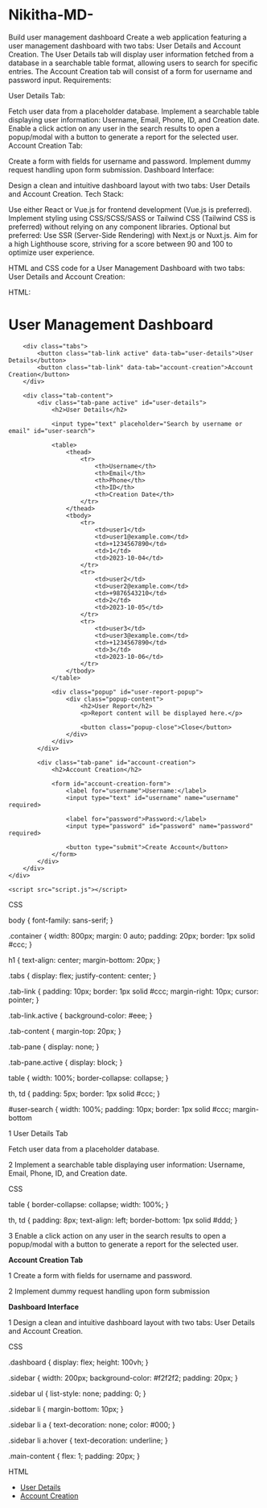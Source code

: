 # Nikitha-MD-
Build user management dashboard 
Create a web application featuring a user management dashboard with two tabs: User Details and Account Creation. The User Details tab will display user information fetched from a database in a searchable table format, allowing users to search for specific entries. The Account Creation tab will consist of a form for username and password input.
Requirements:

User Details Tab:

Fetch user data from a placeholder database.
Implement a searchable table displaying user information: Username, Email, Phone, ID, and Creation date.
Enable a click action on any user in the search results to open a popup/modal with a button to generate a report for the selected user.
Account Creation Tab:

Create a form with fields for username and password.
Implement dummy request handling upon form submission.
Dashboard Interface:

Design a clean and intuitive dashboard layout with two tabs: User Details and Account Creation.
Tech Stack:

Use either React or Vue.js for frontend development (Vue.js is preferred).
Implement styling using CSS/SCSS/SASS or Tailwind CSS (Tailwind CSS is preferred) without relying on any component libraries.
Optional but preferred: Use SSR (Server-Side Rendering) with Next.js or Nuxt.js.
Aim for a high Lighthouse score, striving for a score between 90 and 100 to optimize user experience.

HTML and CSS code for a User Management Dashboard with two tabs: User Details and Account Creation:

HTML:
<!DOCTYPE html>
<html lang="en">
<head>
    <meta charset="UTF-8">
    <meta name="viewport" content="width=device-width, initial-scale=1.0">
    <title>User Management Dashboard</title>
    <link rel="stylesheet" href="style.css">
</head>
<body>
    <div class="container">
        <h1>User Management Dashboard</h1>

        <div class="tabs">
            <button class="tab-link active" data-tab="user-details">User Details</button>
            <button class="tab-link" data-tab="account-creation">Account Creation</button>
        </div>

        <div class="tab-content">
            <div class="tab-pane active" id="user-details">
                <h2>User Details</h2>

                <input type="text" placeholder="Search by username or email" id="user-search">

                <table>
                    <thead>
                        <tr>
                            <th>Username</th>
                            <th>Email</th>
                            <th>Phone</th>
                            <th>ID</th>
                            <th>Creation Date</th>
                        </tr>
                    </thead>
                    <tbody>
                        <tr>
                            <td>user1</td>
                            <td>user1@example.com</td>
                            <td>+1234567890</td>
                            <td>1</td>
                            <td>2023-10-04</td>
                        </tr>
                        <tr>
                            <td>user2</td>
                            <td>user2@example.com</td>
                            <td>+9876543210</td>
                            <td>2</td>
                            <td>2023-10-05</td>
                        </tr>
                        <tr>
                            <td>user3</td>
                            <td>user3@example.com</td>
                            <td>+1234567890</td>
                            <td>3</td>
                            <td>2023-10-06</td>
                        </tr>
                    </tbody>
                </table>

                <div class="popup" id="user-report-popup">
                    <div class="popup-content">
                        <h2>User Report</h2>
                        <p>Report content will be displayed here.</p>

                        <button class="popup-close">Close</button>
                    </div>
                </div>
            </div>

            <div class="tab-pane" id="account-creation">
                <h2>Account Creation</h2>

                <form id="account-creation-form">
                    <label for="username">Username:</label>
                    <input type="text" id="username" name="username" required>

                    <label for="password">Password:</label>
                    <input type="password" id="password" name="password" required>

                    <button type="submit">Create Account</button>
                </form>
            </div>
        </div>
    </div>

    <script src="script.js"></script>
</body>
</html>

 CSS

body {
    font-family: sans-serif;
}

.container {
    width: 800px;
    margin: 0 auto;
    padding: 20px;
    border: 1px solid #ccc;
}

h1 {
    text-align: center;
    margin-bottom: 20px;
}

.tabs {
    display: flex;
    justify-content: center;
}

.tab-link {
    padding: 10px;
    border: 1px solid #ccc;
    margin-right: 10px;
    cursor: pointer;
}

.tab-link.active {
    background-color: #eee;
}

.tab-content {
    margin-top: 20px;
}

.tab-pane {
    display: none;
}

.tab-pane.active {
    display: block;
}

table {
    width: 100%;
    border-collapse: collapse;
}

th, td {
    padding: 5px;
    border: 1px solid #ccc;
}

#user-search {
    width: 100%;
    padding: 10px;
    border: 1px solid #ccc;
    margin-bottom

1   User Details Tab

Fetch user data from a placeholder database.

<script setup>
import axios from 'axios';

const url = 'https://jsonplaceholder.typicode.com/users';

const users = await axios.get(url);

const filteredUsers = ref([]);

const searchTerm = ref('');

watch(searchTerm, (val) => {
  filteredUsers.value = users.data.filter((user) => {
    return user.username.toLowerCase().includes(val.toLowerCase());
  });
});
</script>

<template>
  <div class="flex flex-col">
    <input type="text" v-model="searchTerm" placeholder="Search users" class="mb-4" />

    <table class="table-auto w-full">
      <thead>
        <tr>
          <th>Username</th>
          <th>Email</th>
          <th>Phone</th>
          <th>ID</th>
          <th>Creation Date</th>
        </tr>
      </thead>
      <tbody>
        <tr v-for="user in filteredUsers" :key="user.id" @click="openReportModal(user)">
          <td>{{ user.username }}</td>
          <td>{{ user.email }}</td>
          <td>{{ user.phone }}</td>
          <td>{{ user.id }}</td>
          <td>{{ user.createdAt }}</td>
        </tr>
      </tbody>
    </table>
  </div>

  <ReportModal :user="selectedUser" />
</template>

2  Implement a searchable table displaying user information: Username, Email, Phone, ID, and Creation date.

CSS

table {
  border-collapse: collapse;
  width: 100%;
}

th, td {
  padding: 8px;
  text-align: left;
  border-bottom: 1px solid #ddd;
}

3  Enable a click action on any user in the search results to open a popup/modal with a button to generate a report for the selected user.

<script setup>
import ReportModal from './ReportModal.vue';

const selectedUser = ref(null);

const openReportModal = (user) => {
  selectedUser.value = user;
};
</script>

**Account Creation Tab**

1  Create a form with fields for username and password.

<template>
  <div class="flex flex-col">
    <input type="text" placeholder="Username" class="mb-4" />
    <input type="password" placeholder="Password" class="mb-4" />

    <button type="submit" class="bg-blue-500 text-white py-2 px-4 rounded">Create Account</button>
  </div>
</template>


2 Implement dummy request handling upon form submission

<script setup>
const handleSubmit = () => {
  // Simulate API call
  console.log('Creating new account...');
};
</script>

**Dashboard Interface**

1  Design a clean and intuitive dashboard layout with two tabs: User Details and Account Creation.

CSS


.dashboard {
  display: flex;
  height: 100vh;
}

.sidebar {
  width: 200px;
  background-color: #f2f2f2;
  padding: 20px;
}

.sidebar ul {
  list-style: none;
  padding: 0;
}

.sidebar li {
  margin-bottom: 10px;
}

.sidebar li a {
  text-decoration: none;
  color: #000;
}

.sidebar li a:hover {
  text-decoration: underline;
}

.main-content {
  flex: 1;
  padding: 20px;
}

HTML

<div class="dashboard">
  <div class="sidebar">
    <ul>
      <li><a href="#">User Details</a></li>
      <li><a href="#">Account Creation</a></li>
    </ul>
  </div>



